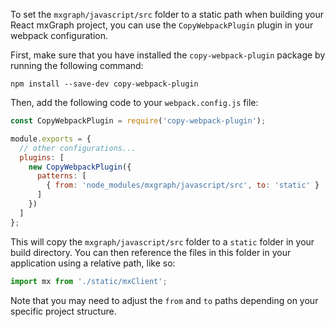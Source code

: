 To set the `mxgraph/javascript/src` folder to a static path when building your React mxGraph project, you can use the `CopyWebpackPlugin` plugin in your webpack configuration.

First, make sure that you have installed the `copy-webpack-plugin` package by running the following command:

```
npm install --save-dev copy-webpack-plugin
```

Then, add the following code to your `webpack.config.js` file:

```javascript
const CopyWebpackPlugin = require('copy-webpack-plugin');

module.exports = {
  // other configurations...
  plugins: [
    new CopyWebpackPlugin({
      patterns: [
        { from: 'node_modules/mxgraph/javascript/src', to: 'static' }
      ]
    })
  ]
};
```

This will copy the `mxgraph/javascript/src` folder to a `static` folder in your build directory. You can then reference the files in this folder in your application using a relative path, like so:

```javascript
import mx from './static/mxClient';
```

Note that you may need to adjust the `from` and `to` paths depending on your specific project structure.